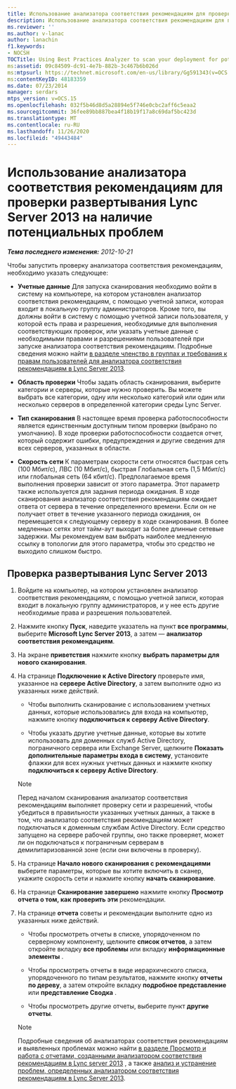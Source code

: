 ```yaml
---
title: Использование анализатора соответствия рекомендациям для проверки развертывания на наличие потенциальных проблем
description: Использование анализатора соответствия рекомендациям для поиска возможных проблем с развертыванием.
ms.reviewer: ''
ms.author: v-lanac
author: lanachin
f1.keywords:
- NOCSH
TOCTitle: Using Best Practices Analyzer to scan your deployment for potential issues
ms:assetid: 09c84509-dc91-4e7b-882b-3c467b6b026d
ms:mtpsurl: https://technet.microsoft.com/en-us/library/Gg591343(v=OCS.15)
ms:contentKeyID: 48183359
ms.date: 07/23/2014
manager: serdars
mtps_version: v=OCS.15
ms.openlocfilehash: 032f5b46d8d5a28894e5f746e0cbc2aff6c5eaa2
ms.sourcegitcommit: 36fee89bb887bea4f18b19f17a8c69daf5bc423d
ms.translationtype: MT
ms.contentlocale: ru-RU
ms.lasthandoff: 11/26/2020
ms.locfileid: "49443484"
---
```

# <a name="using-best-practices-analyzer-to-scan-your-lync-server-2013-deployment-for-potential-issues"></a>Использование анализатора соответствия рекомендациям для проверки развертывания Lync Server 2013 на наличие потенциальных проблем

<div data-xmlns="http://www.w3.org/1999/xhtml">

<div class="topic" data-xmlns="http://www.w3.org/1999/xhtml" data-msxsl="urn:schemas-microsoft-com:xslt" data-cs="https://msdn.microsoft.com/">

<div data-asp="https://msdn2.microsoft.com/asp">



</div>

<div id="mainSection">

<div id="mainBody">

<span> </span>

_**Тема последнего изменения:** 2012-10-21_

Чтобы запустить проверку анализатора соответствия рекомендациям, необходимо указать следующее:

  - **Учетные данные**   Для запуска сканирования необходимо войти в систему на компьютере, на котором установлен анализатор соответствия рекомендациям, с помощью учетной записи, которая входит в локальную группу администраторов. Кроме того, вы должны войти в систему с помощью учетной записи пользователя, у которой есть права и разрешения, необходимые для выполнения соответствующих проверок, или указать учетные данные с необходимыми правами и разрешениями пользователей при запуске анализатора соответствия рекомендациям. Подробные сведения можно найти [в разделе членство в группах и требования к правам пользователей для анализатора соответствия рекомендациям в Lync Server 2013](lync-server-2013-group-memberships-and-user-rights-requirements-for-best-practices-analyzer.md).

  - **Область проверки**   Чтобы задать область сканирования, выберите категории и серверы, которые нужно проверить. Вы можете выбрать все категории, одну или несколько категорий или один или несколько серверов в определенной категории среды Lync Server.

  - **Тип сканирования**   В настоящее время проверка работоспособности является единственным доступным типом проверки (выбрано по умолчанию). В ходе проверки работоспособности создается отчет, который содержит ошибки, предупреждения и другие сведения для всех серверов, указанных в области.

  - **Скорость сети**   К параметрам скорости сети относятся быстрая сеть (100 Мбит/с), ЛВС (10 Мбит/с), быстрая Глобальная сеть (1,5 Мбит/с) или глобальная сеть (64 кбит/с). Предполагаемое время выполнения проверки зависит от этого параметра. Этот параметр также используется для задания периода ожидания. В ходе сканирования анализатор соответствия рекомендациям ожидает ответа от сервера в течение определенного времени. Если он не получает ответ в течение указанного периода ожидания, он перемещается к следующему серверу в ходе сканирования. В более медленных сетях этот тайм-аут выходит за более длинные сетевые задержки. Мы рекомендуем вам выбрать наиболее медленную ссылку в топологии для этого параметра, чтобы это средство не выходило слишком быстро.

<div>

## <a name="to-scan-your-lync-server-2013-deployment"></a>Проверка развертывания Lync Server 2013

1.  Войдите на компьютер, на котором установлен анализатор соответствия рекомендациям, с помощью учетной записи, которая входит в локальную группу администраторов, и у нее есть другие необходимые права и разрешения пользователей.

2.  Нажмите кнопку **Пуск**, наведите указатель на пункт **все программы**, выберите **Microsoft Lync Server 2013**, а затем — **анализатор соответствия рекомендациям**.

3.  На экране **приветствия** нажмите кнопку **выбрать параметры для нового сканирования**.

4.  На странице **Подключение к Active Directory** проверьте имя, указанное на **сервере Active Directory**, а затем выполните одно из указанных ниже действий.
    
      - Чтобы выполнить сканирование с использованием учетных данных, которые использовались для входа на компьютер, нажмите кнопку **подключиться к серверу Active Directory**.
    
      - Чтобы указать другие учетные данные, которые вы хотите использовать для доменных служб Active Directory, пограничного сервера или Exchange Server, щелкните **Показать дополнительные параметры входа в систему**, установите флажки для всех нужных учетных данных и нажмите кнопку **подключиться к серверу Active Directory**.
    
    <div>
    

    > [!NOTE]
    > Перед началом сканирования анализатор соответствия рекомендациям выполняет проверку сети и разрешений, чтобы убедиться в правильности указанных учетных данных, а также в том, что анализатор соответствия рекомендациям может подключаться к доменным службам Active Directory. Если средство запущено на сервере рабочей группы, оно также проверяет, может ли он подключаться к пограничным серверам в демилитаризованной зоне (если они включены в проверку).

    
    </div>

5.  На странице **Начало нового сканирования с рекомендациями** выберите параметры, которые вы хотите включить в сканер, укажите скорость сети и нажмите кнопку **начать сканирование**.

6.  На странице **Сканирование завершено** нажмите кнопку **Просмотр отчета о том, как проверить эти** рекомендации.

7.  На странице **отчета** советы и рекомендации выполните одно из указанных ниже действий.
    
      - Чтобы просмотреть отчеты в списке, упорядоченном по серверному компоненту, щелкните **список отчетов**, а затем откройте вкладку **все проблемы** или вкладку **информационные элементы** .
    
      - Чтобы просмотреть отчеты в виде иерархического списка, упорядоченного по типам результатов, нажмите кнопку **отчеты по дереву**, а затем откройте вкладку **подробное представление** или **представление Сводка** .
    
      - Чтобы просмотреть другие отчеты, выберите пункт **другие отчеты**.
    
    <div>
    

    > [!NOTE]
    > Подробные сведения об анализаторах соответствия рекомендациям и выявленных проблемах можно найти <A href="lync-server-2013-viewing-and-working-with-reports-created-by-best-practices-analyzer.md">в разделе Просмотр и работа с отчетами, созданными анализатором соответствия рекомендациям в Lync server 2013</A> , а также <A href="lync-server-2013-analyzing-and-resolving-issues-identified-by-best-practices-analyzer.md">анализ и устранение проблем, определенных анализатором соответствия рекомендациям в Lync Server 2013</A>.

    
    </div>

</div>

</div>

<span> </span>

</div>

</div>

</div>

